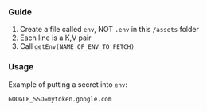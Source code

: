 ### Guide

1. Create a file called `env`, NOT `.env` in this `/assets` folder
2. Each line is a K,V pair
3. Call `getEnv(NAME_OF_ENV_TO_FETCH)`

### Usage

Example of putting a secret into `env`:

```
GOOGLE_SSO=mytoken.google.com
```

